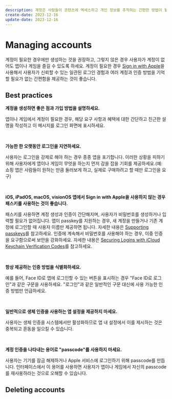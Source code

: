 ```yaml
---
description: 계정은 사람들이 콘텐츠에 액세스하고 개인 정보를 추적하는 간편한 방법이 될 수 있습니다.
create-date: 2023-12-16
update-date: 2023-12-16
---
```


# Managing accounts

계정이 필요한 경우에만 생성하는 것을 권장하고, 그렇지 않은 경우 사용자가 계정이 없어도 앱이나 게임을 즐길 수 있도록 하세요. 계정이 필요한 경우 [Sign in with Apple](https://developer.apple.com/design/human-interface-guidelines/sign-in-with-apple)을 사용해서 사용자가 신뢰할 수 있는 일관된 로그인 경험과 여러 계정과 인증 방법을 기억할 필요가 없는 간편함을 제공하는 것이 좋습니다.

## Best practices

**계정을 생성하면 좋은 점과 가입 방법을 설명하세요.**

앱이나 게임에서 계정이 필요한 경우, 해당 요구 사항과 혜택에 대한 간단하고 친근한 설명을 작성하고 이 메시지를 로그인 화면에 표시하세요.

<br />

**가능한 한 오랫동안 로그인을 지연하세요.**

사용자는 로그인을 강제로 해야 하는 경우 종종 앱을 포기합니다. 이러한 상황을 피하기 위해 사용자에게 앱이나 게임이 무엇을 하는지 먼저 감을 잡을 기회를 제공하세요.(예: 쇼핑 앱은 사람들이 원하는 만큼 둘러보게 하고, 실제로 구매하려고 할 때만 로그인을 요구)

<br />

**iOS, iPadOS, macOS, visionOS 앱에서 Sign in with Apple을 사용하지 않는 경우 패스키를 사용하는 것이 좋습니다.**

패스키를 사용하면 계정 생성과 인증이 간단해지며, 사용자가 비밀번호를 생성하거나 입력할 필요가 없어집니다. 앱이 passkey를 지원하는 경우, 새 계정을 만들거나 기존 계정에 로그인할 때 사용자 이름만 제공하면 됩니다. 자세한 내용은 [Supporting passkeys](https://developer.apple.com/documentation/authenticationservices/public-private_key_authentication/supporting_passkeys)를 참고하세요. 인증에 계속해서 비밀번호를 사용해야 하는 경우, 이중 인증을 요구함으로써 보안을 강화하세요. 자세한 내용은 [Securing Logins with iCloud Keychain Verification Codes](https://developer.apple.com/documentation/authenticationservices/securing_logins_with_icloud_keychain_verification_codes)를 참고하세요.

<br />

**항상 제공하는 인증 방법을 식별화하세요.**

예를 들어, Face ID로 앱에 로그인할 수 있는 버튼을 표시하는 경우 "Face ID로 로그인"과 같은 구문을 사용하세요. "로그인"과 같은 일반적인 구문 대신에 사용 가능한 인증 방법만 언급하세요.

<br />

**일반적으로 생체 인증을 사용하는 앱 설정을 제공하지 마세요.**

사용자는 생체 인증을 시스템에서만 활성화하므로 앱 내 설정에서 이를 제시하는 것은 중복되고 혼동을 일으킬 수 있습니다.

<br />

**계정 인증을 나타내는 용어로 "passcode"를 사용하지 마세요.**

사용자는 기기를 잠금 해제하거나 Apple 서비스에 로그인하기 위해 passcode를 만듭니다. 인터페이스에서 이 용어를 사용하면 사용자가 앱이나 게임에서 자신의 passcode를 재사용하라는 것으로 오해할 수 있습니다.

## Deleting accounts
